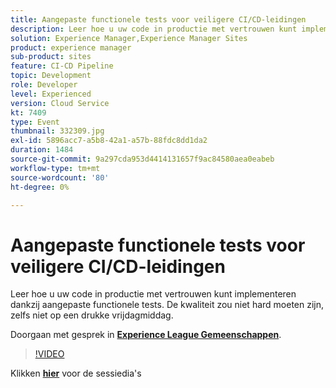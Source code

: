 ```yaml
---
title: Aangepaste functionele tests voor veiligere CI/CD-leidingen
description: Leer hoe u uw code in productie met vertrouwen kunt implementeren dankzij aangepaste functionele tests. De kwaliteit zou niet hard moeten zijn, zelfs niet op een drukke vrijdagmiddag.
solution: Experience Manager,Experience Manager Sites
product: experience manager
sub-product: sites
feature: CI-CD Pipeline
topic: Development
role: Developer
level: Experienced
version: Cloud Service
kt: 7409
type: Event
thumbnail: 332309.jpg
exl-id: 5896acc7-a5b8-42a1-a57b-88fdc8dd1da2
duration: 1484
source-git-commit: 9a297cda953d4414131657f9ac84580aea0eabeb
workflow-type: tm+mt
source-wordcount: '80'
ht-degree: 0%

---
```


# Aangepaste functionele tests voor veiligere CI/CD-leidingen

Leer hoe u uw code in productie met vertrouwen kunt implementeren dankzij aangepaste functionele tests. De kwaliteit zou niet hard moeten zijn, zelfs niet op een drukke vrijdagmiddag.

Doorgaan met gesprek in **[Experience League Gemeenschappen](https://adobe.ly/36Yd3v6)**.

>[!VIDEO](https://video.tv.adobe.com/v/332309/?quality=12&learn=on&hidetitle=true)

Klikken **[hier](/help/adobe-developers-live/assets/custom-functional-tests-cicd.pdf)** voor de sessiedia&#39;s
